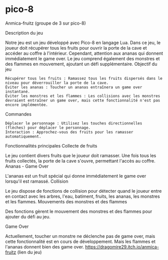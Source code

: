 # pico-8
Anmica-fruitz (groupe de 3 sur pico-8)

Description du jeu

Notre jeu est un jeu développé avec Pico-8 en langage Lua. Dans ce jeu, le joueur doit récupérer tous les fruits pour ouvrir la porte de la cave et accéder au coffre à l'intérieur. Cependant, attention aux ananas qui donnent immédiatement le game over. Le jeu comprend également des monstres et des flammes en mouvement, ajoutant un défi supplémentaire.
Objectif du jeu

    Récupérer tous les fruits : Ramassez tous les fruits dispersés dans le niveau pour déverrouiller la porte de la cave.
    Éviter les ananas : Toucher un ananas entraînera un game over instantané.
    Éviter les monstres et les flammes : Les collisions avec les monstres devraient entraîner un game over, mais cette fonctionnalité n'est pas encore implémentée.

Commandes

    Déplacer le personnage : Utilisez les touches directionnelles (flèches) pour déplacer le personnage.
    Interaction : Approchez-vous des fruits pour les ramasser automatiquement.

Fonctionnalités principales
Collecte de fruits

Le jeu contient divers fruits que le joueur doit ramasser. Une fois tous les fruits collectés, la porte de la cave s'ouvre, permettant l'accès au coffre.
Ananas - Game Over

L'ananas est un fruit spécial qui donne immédiatement le game over lorsqu'il est ramassé.
Collision

Le jeu dispose de fonctions de collision pour détecter quand le joueur entre en contact avec les arbres, l'eau, batiment, fruits, les ananas, les monstres et les flammes.
Mouvements des monstres et des flammes

Des fonctions gèrent le mouvement des monstres et des flammes pour ajouter du défi au jeu.

Game Over 

Actuellement, toucher un monstre ne déclenche pas de game over, mais cette fonctionnalité est en cours de développement. Mais les flammes et l'ananas donnent bien des game over.
https://dragomire29.itch.io/anmica-fruitz (lien du jeu)
